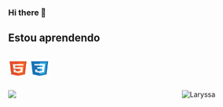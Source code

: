 ### Hi there 👋

## Estou aprendendo

<link rel="stylesheet" href="https://cdn.jsdelivr.net/gh/devicons/devicon@v2.15.1/devicon.min.css" width="40" height="40"/>

<div style="display: inline_block"><br>
  <img align="center" alt="Rafa-HTML" height="30" width="40" src="https://raw.githubusercontent.com/devicons/devicon/master/icons/html5/html5-original.svg">
  <img align="center" alt="Rafa-CSS" height="30" width="40" src="https://raw.githubusercontent.com/devicons/devicon/master/icons/css3/css3-original.svg">
</div>

  ##  

<div style="displayinline> 
<a href = "mailto:contato@contatolaryssapatez@gmail.com"><img loading="lazy" src="https://img.shields.io/badge/Gmail-D14836?style=for-the-badge&logo=gmail&logoColor=white" target="_blank"></a>
<img align="right" alt="Laryssa" height="150" width="150" src="https://media.discordapp.net/attachments/1129211461479178343/1129216580648181780/hi.gif.gif?width=606&height=606">
</div>

